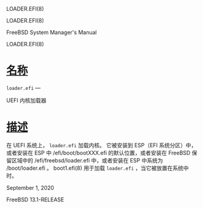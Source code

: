   LOADER.EFI(8)  

LOADER.EFI(8)

FreeBSD System Manager's Manual

LOADER.EFI(8)

[名称](#__u540D___u79F0_)
=======================

`loader.efi` —

UEFI 内核加载器

[描述](#__u63CF___u8FF0_)
=======================

在 UEFI 系统上， `loader.efi` 加载内核。 它被安装到 ESP（EFI 系统分区）中，或者安装在 ESP 中 /efi/boot/bootXXX.efi 的默认位置，或者安装在 FreeBSD 保留区域中的 /efi/freebsd/loader.efi 中，或者安装在 ESP 中系统为 /boot/loader.efi 。 boot1.efi(8) 用于加载 `loader.efi` ，当它被放置在系统中时。

September 1, 2020

FreeBSD 13.1-RELEASE